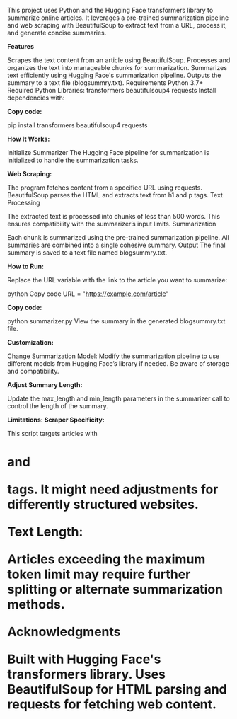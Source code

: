This project uses Python and the Hugging Face transformers library to summarize online articles. It leverages a pre-trained summarization pipeline and web scraping with BeautifulSoup to extract text from a URL, process it, and generate concise summaries.

**Features**

Scrapes the text content from an article using BeautifulSoup.
Processes and organizes the text into manageable chunks for summarization.
Summarizes text efficiently using Hugging Face's summarization pipeline.
Outputs the summary to a text file (blogsummry.txt).
Requirements
Python 3.7+
Required Python Libraries:
transformers
beautifulsoup4
requests
Install dependencies with:

**Copy code:**

pip install transformers beautifulsoup4 requests

**How It Works:**

Initialize Summarizer
The Hugging Face pipeline for summarization is initialized to handle the summarization tasks.

**Web Scraping:**

The program fetches content from a specified URL using requests.
BeautifulSoup parses the HTML and extracts text from h1 and p tags.
Text Processing

The extracted text is processed into chunks of less than 500 words.
This ensures compatibility with the summarizer’s input limits.
Summarization

Each chunk is summarized using the pre-trained summarization pipeline.
All summaries are combined into a single cohesive summary.
Output
The final summary is saved to a text file named blogsummry.txt.


**How to Run:**

Replace the URL variable with the link to the article you want to summarize:

python
Copy code
URL = "https://example.com/article"


**Copy code:**

python summarizer.py
View the summary in the generated blogsummry.txt file.

**Customization:**

Change Summarization Model:
Modify the summarization pipeline to use different models from Hugging Face’s library if needed. Be aware of storage and compatibility.

**Adjust Summary Length:**

Update the max_length and min_length parameters in the summarizer call to control the length of the summary.

**Limitations:
Scraper Specificity:**

This script targets articles with <h1> and <p> tags. It might need adjustments for differently structured websites.

**Text Length:**

Articles exceeding the maximum token limit may require further splitting or alternate summarization methods.

**Acknowledgments**

Built with Hugging Face's transformers library.
Uses BeautifulSoup for HTML parsing and requests for fetching web content.

